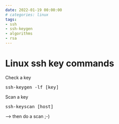 ```yaml
--- 
date: 2022-01-19 00:00:00
# categories: linux
tags: 
- ssh
- ssh-keygen
- algorithms
- rsa
---
```

# Linux ssh key commands

Check a key

<pre>ssh-keygen -lf [key]</pre>

Scan a key

<pre>ssh-keyscan [host]</pre>

--> then do a scan ;-)
